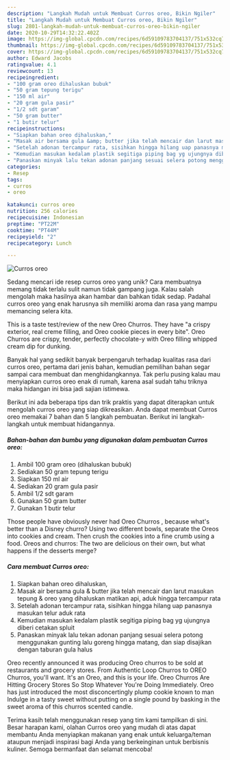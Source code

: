 ```yaml
---
description: "Langkah Mudah untuk Membuat Curros oreo, Bikin Ngiler"
title: "Langkah Mudah untuk Membuat Curros oreo, Bikin Ngiler"
slug: 2801-langkah-mudah-untuk-membuat-curros-oreo-bikin-ngiler
date: 2020-10-29T14:32:22.402Z
image: https://img-global.cpcdn.com/recipes/6d59109783704137/751x532cq70/curros-oreo-foto-resep-utama.jpg
thumbnail: https://img-global.cpcdn.com/recipes/6d59109783704137/751x532cq70/curros-oreo-foto-resep-utama.jpg
cover: https://img-global.cpcdn.com/recipes/6d59109783704137/751x532cq70/curros-oreo-foto-resep-utama.jpg
author: Edward Jacobs
ratingvalue: 4.1
reviewcount: 13
recipeingredient:
- "100 gram oreo dihaluskan bubuk"
- "50 gram tepung terigu"
- "150 ml air"
- "20 gram gula pasir"
- "1/2 sdt garam"
- "50 gram butter"
- "1 butir telur"
recipeinstructions:
- "Siapkan bahan oreo dihaluskan,"
- "Masak air bersama gula &amp; butter jika telah mencair dan larut masukan tepung &amp; oreo yang dihaluskan matikan api, aduk hingga tercampur rata"
- "Setelah adonan tercampur rata, sisihkan hingga hilang uap panasnya masukan telur aduk rata"
- "Kemudian masukan kedalam plastik segitiga piping bag yg ujungnya diberi cetakan spluit"
- "Panaskan minyak lalu tekan adonan panjang sesuai selera potong menggunakan gunting lalu goreng hingga matang, dan siap disajikan dengan taburan gula halus"
categories:
- Resep
tags:
- curros
- oreo

katakunci: curros oreo 
nutrition: 256 calories
recipecuisine: Indonesian
preptime: "PT22M"
cooktime: "PT44M"
recipeyield: "2"
recipecategory: Lunch

---
```



![Curros oreo](https://img-global.cpcdn.com/recipes/6d59109783704137/751x532cq70/curros-oreo-foto-resep-utama.jpg)

Sedang mencari ide resep curros oreo yang unik? Cara membuatnya memang tidak terlalu sulit namun tidak gampang juga. Kalau salah mengolah maka hasilnya akan hambar dan bahkan tidak sedap. Padahal curros oreo yang enak harusnya sih memiliki aroma dan rasa yang mampu memancing selera kita.

This is a taste test/review of the new Oreo Churros. They have &#34;a crispy exterior, real creme filling, and Oreo cookie pieces in every bite&#34;. Oreo Churros are crispy, tender, perfectly chocolate-y with Oreo filling whipped cream dip for dunking.

Banyak hal yang sedikit banyak berpengaruh terhadap kualitas rasa dari curros oreo, pertama dari jenis bahan, kemudian pemilihan bahan segar sampai cara membuat dan menghidangkannya. Tak perlu pusing kalau mau menyiapkan curros oreo enak di rumah, karena asal sudah tahu triknya maka hidangan ini bisa jadi sajian istimewa.


Berikut ini ada beberapa tips dan trik praktis yang dapat diterapkan untuk mengolah curros oreo yang siap dikreasikan. Anda dapat membuat Curros oreo memakai 7 bahan dan 5 langkah pembuatan. Berikut ini langkah-langkah untuk membuat hidangannya.

<!--inarticleads1-->

##### Bahan-bahan dan bumbu yang digunakan dalam pembuatan Curros oreo:

1. Ambil 100 gram oreo (dihaluskan bubuk)
1. Sediakan 50 gram tepung terigu
1. Siapkan 150 ml air
1. Sediakan 20 gram gula pasir
1. Ambil 1/2 sdt garam
1. Gunakan 50 gram butter
1. Gunakan 1 butir telur


Those people have obviously never had Oreo Churros , because what&#39;s better than a Disney churro? Using two different bowls, separate the Oreos into cookies and cream. Then crush the cookies into a fine crumb using a food. Oreos and churros: The two are delicious on their own, but what happens if the desserts merge? 

<!--inarticleads2-->

##### Cara membuat Curros oreo:

1. Siapkan bahan oreo dihaluskan,
1. Masak air bersama gula &amp; butter jika telah mencair dan larut masukan tepung &amp; oreo yang dihaluskan matikan api, aduk hingga tercampur rata
1. Setelah adonan tercampur rata, sisihkan hingga hilang uap panasnya masukan telur aduk rata
1. Kemudian masukan kedalam plastik segitiga piping bag yg ujungnya diberi cetakan spluit
1. Panaskan minyak lalu tekan adonan panjang sesuai selera potong menggunakan gunting lalu goreng hingga matang, dan siap disajikan dengan taburan gula halus


Oreo recently announced it was producing Oreo churros to be sold at restaurants and grocery stores. From Authentic Loop Churros to OREO Churros, you&#39;ll want. It&#39;s an Oreo, and this is your life. Oreo Churros Are Hitting Grocery Stores So Stop Whatever You&#39;re Doing Immediately. Oreo has just introduced the most disconcertingly plump cookie known to man Indulge in a tasty sweet without putting on a single pound by basking in the sweet aroma of this churros scented candle. 

Terima kasih telah menggunakan resep yang tim kami tampilkan di sini. Besar harapan kami, olahan Curros oreo yang mudah di atas dapat membantu Anda menyiapkan makanan yang enak untuk keluarga/teman ataupun menjadi inspirasi bagi Anda yang berkeinginan untuk berbisnis kuliner. Semoga bermanfaat dan selamat mencoba!
